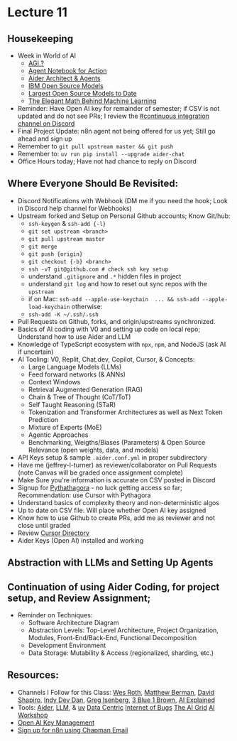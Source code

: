 # Lecture 11

## Housekeeping
- Week in World of AI
    * [AGI ?](https://youtu.be/izgJF9uJqys?si=VHZxncCKzmxmeWuG)
    * [Agent Notebook for Action]()
    * [Aider Architect & Agents](https://youtu.be/tElgVPUargw?si=8HUe7CXXYE5COe5D)
    * [IBM Open Source Models](https://youtu.be/PoA3VG6EneQ?si=63faUZYBzBXwwa5_)
    * [Largest Open Source Models to Date](https://github.com/Tencent/Tencent-Hunyuan-Large)
    * [The Elegant Math Behind Machine Learning](https://youtu.be/URtF_UHYBSo?si=UeAWdCcO1DBnJYFH)
- Reminder: Have Open AI key for remainder of semester; if CSV is not updated and do not see PRs; I review the [#continuous integration channel on Discord](https://discord.com/channels/1204850325748457543/1204856923149697045)
- Final Project Update: n8n agent not being offered for us yet; Still go ahead and sign up
- Remember to `git pull upstream master && git push`
- Remember to: `uv run pip install --upgrade aider-chat`
- Office Hours today; Have not had chance to reply on Discord

## Where Everyone Should Be Revisited:
- Discord Notifications with Webhook (DM me if you need the hook; Look in Discord help channel for Webhooks)
- Upstream forked and Setup on Personal Github accounts; Know Git/hub:
    * `ssh-keygen` & `ssh-add {-l}`
    * `git set upstream <branch>`
    * `git pull upstream master`
    * `git merge`
    * `git push {origin}`
    * `git checkout {-b} <branch>`
    * `ssh -vT git@github.com # check ssh key setup`
    * understand `.gitignore` and `.*` hidden files in project
    * understand `git log` and how to reset out sync repos with the `upstream`
    * if on Mac: `ssh-add --apple-use-keychain  ... && ssh-add --apple-load-keychain` otherwise:
    * `ssh-add -K ~/.ssh/.ssh`
- Pull Requests on Github, forks, and origin/upstreams synchronized.
- Basics of AI coding with V0 and setting up code on local repo; Understand how to use Aider and LLM
- Knowledge of TypeScript ecosystem with `npx`, `npm`, and NodeJS (ask AI if uncertain)
- AI Tooling: V0, Replit, Chat.dev, Copilot, Cursor, & Concepts:
    * Large Language Models (LLMs)
    * Feed forward networks (& ANNs)
    * Context Windows
    * Retrieval Augmented Generation (RAG)
    * Chain & Tree of Thought (CoT/ToT)
    * Self Taught Reasoning (STaR)
    * Tokenization and Transformer Architectures as well as Next Token Prediction
    * Mixture of Experts (MoE)
    * Agentic Approaches
    * Benchmarking, Weigths/Biases (Parameters) & Open Source Relevance (open weights, data, and models)
- API Keys setup & sample `.aider.conf.yml` in proper subdirectory
- Have me (jeffrey-l-turner) as reviewer/collaborator on Pull Requests (note Canvas will be graded once assignment complete)
- Make Sure you're information is accurate on CSV posted in Discord
- Signup for [Pythathagora](https://www.pythagora.ai) - no luck getting access so far; Recommendation: use Cursor with Pythagora
- Understand basics of complexity theory and non-deterministic algos
- Up to date on CSV file. Will place whether Open AI key assigned
- Know how to use Github to create PRs, add me as reviewer and not close until graded
- Review [Cursor Directory](https://cursor.directory/)
- Aider Keys (Open AI) installed and working

## Abstraction with LLMs and Setting Up Agents

## Continuation of using Aider Coding, for project setup, and Review Assignment; 
- Reminder on Techniques:
    * Software Architecture Diagram
    * Abstraction Levels: Top-Level Architecture, Project Organization, Modules, Front-End/Back-End, Functional Decomposition
    * Development Environment
    * Data Storage: Mutability & Access (regionalized, sharding, etc.)

## Resources:
- Channels I Follow for this Class: [Wes Roth](https://www.youtube.com/@WesRoth), [Matthew Berman](https://www.youtube.com/@matthew_berman), [David Shapiro](https://www.youtube.com/@DaveShap/videos), [Indy Dev Dan](https://www.youtube.com/@indydevdan), [Greg Isenberg](https://www.youtube.com/@GregIsenberg), [3 Blue 1 Brown](https://www.youtube.com/@3blue1brown), [AI Explained](https://www.youtube.com/@3blue1brown)
- Tools: [Aider](https://aider.chat/), [LLM](https://github.com/simonw/llm), & [uv](https://github.com/astral-sh/uv) [Data Centric](https://youtube.com/@data-centric?si=SjrEhrokPgsDoeYF) [Internet of Bugs](https://youtube.com/@internetofbugs?si=hahhYKaGX59agFjH) [The AI Grid](https://youtube.com/@theaigrid?si=ZhJcF-WMTwlFZwuP) [AI Workshop](https://youtube.com/@ai-gptworkshop?si=_yLxq63PT90ZhCa5)
- [Open AI Key Management](https://platform.openai.com/)
- [Sign up for n8n using Chapman Email](https://n8n.io)
